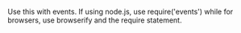 Use this with events. If using node.js, use require('events')  while for browsers, use browserify and the require statement. 

